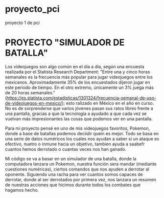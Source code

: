 # proyecto_pci
proyecto 1 de pci

# PROYECTO "SIMULADOR DE BATALLA"

Los videojuegos son algo común en el día a día, según una encuesta realizada por el Statista Research Department: "Entre una y cinco horas semanales es la frecuencia más popular para jugar videojuegos entre los mexicanos. Aproximadamente 35% de los encuestados dijeron jugar en este periodo de tiempo. En el otro extremo, únicamente un 3% juega más de 20 horas semanales." (https://es.statista.com/estadisticas/1301324/frecuencia-semanal-de-uso-de-videojuegos-en-mexico/); esto ralizado en México en el año en curso.
No es de sorprenderse que varios jóvenes pasan sus ratos libres frente a una pantalla, gracias a que la tecnología a ayudado a que cada vez se vuelvan más impresionantes las cosas que podemos ver en una pantalla.

Para mi proyecto pensé en uno de mis videojuegos favoritos, Pokemon, donde a base de batallas podemos deciidir quein es mejor. Todo se basa en una serie de datos numéricos los cuales nos ayudan a saber si un ataque es efectivo, nuetro o inmune hacia un objetivo, tambien ayuda a saabefr cuantos hemos derrotado o cuantas veces nos han ganado.

Mi código se va a basar en un simulador de una batalla, donde la computadora lanzara un Pokemon, nuestra función sera mandar (mediante cuestiones numéricas), ciertos comandos que nos ayuden a derrotar al oponente. Siguiendo una racha para ver cuantos somos capaces de derrotar, donde al ser derrotados por primera vez, nos lanzara un resumen de nuestras acciones que hicimos durante todos los combates que hagamos hecho.
